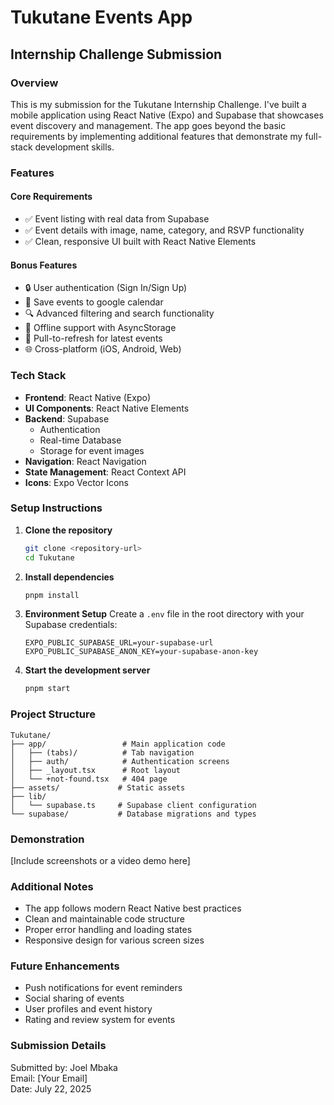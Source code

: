 # Tukutane Events App

## Internship Challenge Submission

### Overview
This is my submission for the Tukutane Internship Challenge. I've built a mobile application using React Native (Expo) and Supabase that showcases event discovery and management. The app goes beyond the basic requirements by implementing additional features that demonstrate my full-stack development skills.

### Features

#### Core Requirements
- ✅ Event listing with real data from Supabase
- ✅ Event details with image, name, category, and RSVP functionality
- ✅ Clean, responsive UI built with React Native Elements

#### Bonus Features
- 🔒 User authentication (Sign In/Sign Up)
- 📅 Save events to google calendar
- 🔍 Advanced filtering and search functionality
- 💾 Offline support with AsyncStorage
- 🔄 Pull-to-refresh for latest events
- 🌐 Cross-platform (iOS, Android, Web)

### Tech Stack
- **Frontend**: React Native (Expo)
- **UI Components**: React Native Elements
- **Backend**: Supabase
  - Authentication
  - Real-time Database
  - Storage for event images
- **Navigation**: React Navigation
- **State Management**: React Context API
- **Icons**: Expo Vector Icons

### Setup Instructions

1. **Clone the repository**
   ```bash
   git clone <repository-url>
   cd Tukutane
   ```

2. **Install dependencies**
   ```bash
   pnpm install
   ```

3. **Environment Setup**
   Create a `.env` file in the root directory with your Supabase credentials:
   ```
   EXPO_PUBLIC_SUPABASE_URL=your-supabase-url
   EXPO_PUBLIC_SUPABASE_ANON_KEY=your-supabase-anon-key
   ```

4. **Start the development server**
   ```bash
   pnpm start
   ```

### Project Structure
```
Tukutane/
├── app/                 # Main application code
│   ├── (tabs)/          # Tab navigation
│   ├── auth/            # Authentication screens
│   ├── _layout.tsx      # Root layout
│   └── +not-found.tsx   # 404 page
├── assets/             # Static assets
├── lib/
│   └── supabase.ts     # Supabase client configuration
└── supabase/           # Database migrations and types
```

### Demonstration
[Include screenshots or a video demo here]

### Additional Notes
- The app follows modern React Native best practices
- Clean and maintainable code structure
- Proper error handling and loading states
- Responsive design for various screen sizes

### Future Enhancements
- Push notifications for event reminders
- Social sharing of events
- User profiles and event history
- Rating and review system for events

### Submission Details
Submitted by: Joel Mbaka  
Email: [Your Email]  
Date: July 22, 2025
